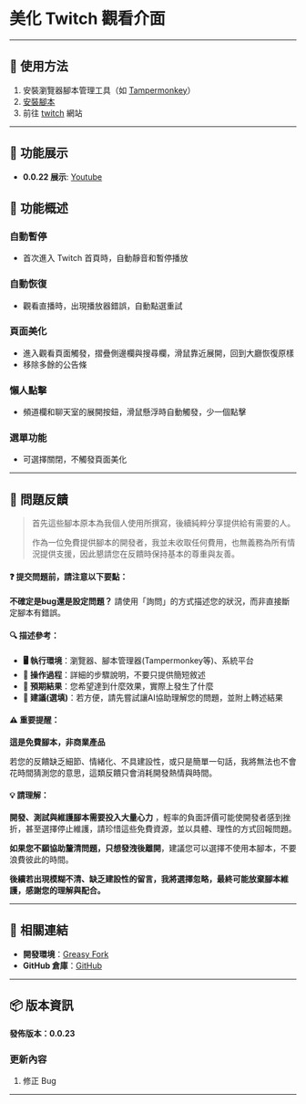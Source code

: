 # **美化 Twitch 觀看介面**

---

## **👻 使用方法**

1. 安裝瀏覽器腳本管理工具（如 [Tampermonkey](https://chrome.google.com/webstore/detail/tampermonkey/dhdgffkkebhmkfjojejmpbldmpobfkfo)）
2. [安裝腳本](https://update.greasyfork.org/scripts/472085/Twitch%20Beautify.user.js)
3. 前往 [twitch](https://www.twitch.tv/) 網站

---

## **👀 功能展示**

- **0.0.22 展示**: [Youtube](https://www.youtube.com/watch?v=A60sH0CR_vA)


## **📜 功能概述**

### **自動暫停**
- 首次進入 Twitch 首頁時，自動靜音和暫停播放

### **自動恢復**
- 觀看直播時，出現播放器錯誤，自動點選重試

### **頁面美化**
- 進入觀看頁面觸發，摺疊側邊欄與搜尋欄，滑鼠靠近展開，回到大廳恢復原樣
- 移除多餘的公告條

### **懶人點擊**
- 頻道欄和聊天室的展開按鈕，滑鼠懸浮時自動觸發，少一個點擊

### **選單功能**
- 可選擇關閉，不觸發頁面美化

---

## 📣 問題反饋

> 首先這些腳本原本為我個人使用所撰寫，後續純粹分享提供給有需要的人。
>
> 作為一位免費提供腳本的開發者，我並未收取任何費用，也無義務為所有情況提供支援，因此懇請您在反饋時保持基本的尊重與友善。

#### ❓ 提交問題前，請注意以下要點：

**不確定是bug還是設定問題？** 請使用「詢問」的方式描述您的狀況，而非直接斷定腳本有錯誤。

#### 🔍 描述參考：

- **🖥️ 執行環境**：瀏覽器、腳本管理器(Tampermonkey等)、系統平台
- **🧭 操作過程**：詳細的步驟說明，不要只提供簡短敘述
- **🎯 預期結果**：您希望達到什麼效果，實際上發生了什麼
- **🤖 建議(選填)**：若方便，請先嘗試讓AI協助理解您的問題，並附上轉述結果

#### ⚠️ 重要提醒：

**這是免費腳本，非商業產品**

若您的反饋缺乏細節、情緒化、不具建設性，或只是簡單一句話，我將無法也不會花時間猜測您的意思，這類反饋只會消耗開發熱情與時間。

#### 💡 請理解：

**開發、測試與維護腳本需要投入大量心力** ，輕率的負面評價可能使開發者感到挫折，甚至選擇停止維護，請珍惜這些免費資源，並以具體、理性的方式回報問題。

**如果您不願協助釐清問題，只想發洩後離開**，建議您可以選擇不使用本腳本，不要浪費彼此的時間。

**後續若出現模糊不清、缺乏建設性的留言，我將選擇忽略，最終可能放棄腳本維護，感謝您的理解與配合。**

---

## **🔗 相關連結**

- **開發環境**：[Greasy Fork](https://greasyfork.org/zh-TW/users/989635-canaan-hs)  
- **GitHub 倉庫**：[GitHub](https://github.com/Canaan-HS/MonkeyScript/tree/main/TwitchBeautify)

---

## **📦 版本資訊**

**發佈版本：0.0.23** 

### **更新內容**
1. 修正 Bug

---